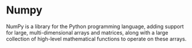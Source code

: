 # Numpy
NumPy is a library for the Python programming language, adding support for large, multi-dimensional arrays and matrices, along with a large collection of high-level mathematical functions to operate on these arrays.
